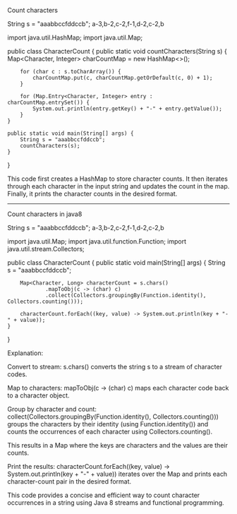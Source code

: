 Count characters

String s = "aaabbccfddccb";
a-3,b-2,c-2,f-1,d-2,c-2,b

import java.util.HashMap;
import java.util.Map;

public class CharacterCount {
public static void countCharacters(String s) {
Map<Character, Integer> charCountMap = new HashMap<>();

        for (char c : s.toCharArray()) {
            charCountMap.put(c, charCountMap.getOrDefault(c, 0) + 1);
        }

        for (Map.Entry<Character, Integer> entry : charCountMap.entrySet()) {
            System.out.println(entry.getKey() + "-" + entry.getValue());
        }
    }

    public static void main(String[] args) {
        String s = "aaabbccfddccb";
        countCharacters(s);
    }

}

This code first creates a HashMap to store character counts. It then iterates through each character in the input string and updates the count in the map. Finally, it prints the character counts in the desired format.

---

Count characters in java8

String s = "aaabbccfddccb";
a-3,b-2,c-2,f-1,d-2,c-2,b

import java.util.Map;
import java.util.function.Function;
import java.util.stream.Collectors;

public class CharacterCount {
public static void main(String[] args) {
String s = "aaabbccfddccb";

        Map<Character, Long> characterCount = s.chars()
                .mapToObj(c -> (char) c)
                .collect(Collectors.groupingBy(Function.identity(), Collectors.counting()));

        characterCount.forEach((key, value) -> System.out.println(key + "-" + value));
    }

}

Explanation:

Convert to stream: s.chars() converts the string s to a stream of character codes.

Map to characters: mapToObj(c -> (char) c) maps each character code back to a character object.

Group by character and count: collect(Collectors.groupingBy(Function.identity(), Collectors.counting())) groups the characters by their identity (using Function.identity()) and counts the occurrences of each character using Collectors.counting().

This results in a Map where the keys are characters and the values are their counts.

Print the results: characterCount.forEach((key, value) -> System.out.println(key + "-" + value)) iterates over the Map and prints each character-count pair in the desired format.

This code provides a concise and efficient way to count character occurrences in a string using Java 8 streams and functional programming.
